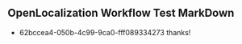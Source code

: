 ## OpenLocalization Workflow Test MarkDown
* 62bccea4-050b-4c99-9ca0-fff089334273 thanks!

<!--HONumber=Jul16_HO4-->


